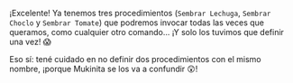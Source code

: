 ¡Excelente! Ya tenemos tres procedimientos (`Sembrar Lechuga`, `Sembrar Choclo` y `Sembrar Tomate`) que podremos invocar todas las veces que queramos, como cualquier otro comando... ¡Y solo los tuvimos que definir una vez! :scream:

Eso sí: tené cuidado en no definir dos procedimientos con el mismo nombre, ¡porque Mukinita se los va a confundir :astonished:!